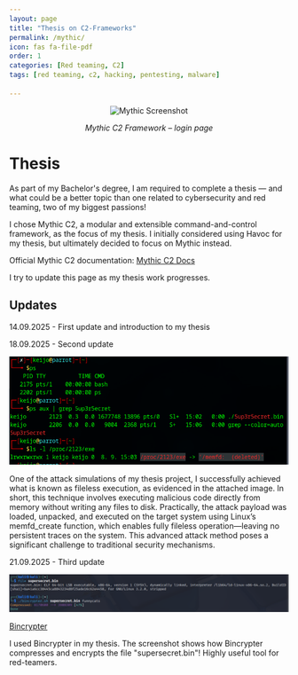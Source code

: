 ```yaml
---
layout: page
title: "Thesis on C2-Frameworks"
permalink: /mythic/
icon: fas fa-file-pdf
order: 1
categories: [Red teaming, C2]
tags: [red teaming, c2, hacking, pentesting, malware]

---
```


<p align="center">
  <img src="{{ '/assets/RedTeam/Mythic.png' | relative_url }}" 
       alt="Mythic Screenshot" 
       style="max-width:90%; height:auto; border:none;" />
</p>

<p align="center"><em>Mythic C2 Framework – login page</em></p>

# Thesis

As part of my Bachelor's degree, I am required to complete a thesis — and what could be a better topic than one related to cybersecurity and red teaming, two of my biggest passions!

I chose Mythic C2, a modular and extensible command-and-control framework, as the focus of my thesis. I initially considered using Havoc for my thesis, but ultimately decided to focus on Mythic instead.

Official Mythic C2 documentation: [Mythic C2 Docs](https://docs.mythic-c2.net/home)


I try to update this page as my thesis work progresses. 

## Updates

14.09.2025 - First update and introduction to my thesis


18.09.2025 - Second update

![Book Image](assets/Thesis/image_34.png)


One of the attack simulations of my thesis project, I successfully achieved what is known as fileless execution, as evidenced in the attached image. In short, this technique involves executing malicious code directly from memory without writing any files to disk. Practically, the attack payload was loaded, unpacked, and executed on the target system using Linux’s memfd_create function, which enables fully fileless operation—leaving no persistent traces on the system. This advanced attack method poses a significant challenge to traditional security mechanisms.


21.09.2025 -  Third update

![Book Image](assets/Thesis/image_33.png)

[Bincrypter](https://github.com/hackerschoice/bincrypter?utm_source=chatgpt.com)

I used Bincrypter in my thesis. The screenshot shows how Bincrypter compresses and encrypts the file "supersecret.bin"! Highly useful tool for red-teamers.



